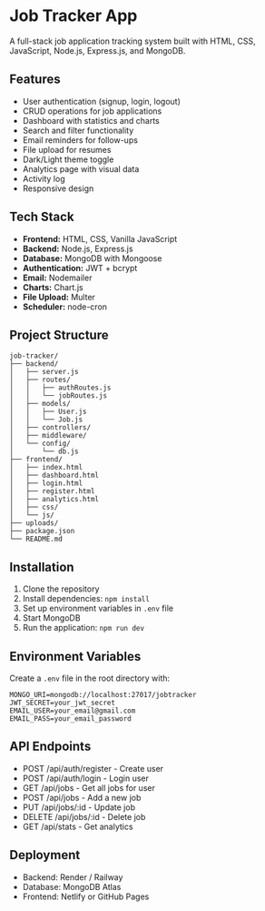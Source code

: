# Job Tracker App

A full-stack job application tracking system built with HTML, CSS, JavaScript, Node.js, Express.js, and MongoDB.

## Features

- User authentication (signup, login, logout)
- CRUD operations for job applications
- Dashboard with statistics and charts
- Search and filter functionality
- Email reminders for follow-ups
- File upload for resumes
- Dark/Light theme toggle
- Analytics page with visual data
- Activity log
- Responsive design

## Tech Stack

- **Frontend:** HTML, CSS, Vanilla JavaScript
- **Backend:** Node.js, Express.js
- **Database:** MongoDB with Mongoose
- **Authentication:** JWT + bcrypt
- **Email:** Nodemailer
- **Charts:** Chart.js
- **File Upload:** Multer
- **Scheduler:** node-cron

## Project Structure

```
job-tracker/
├── backend/
│   ├── server.js
│   ├── routes/
│   │   ├── authRoutes.js
│   │   └── jobRoutes.js
│   ├── models/
│   │   ├── User.js
│   │   └── Job.js
│   ├── controllers/
│   ├── middleware/
│   └── config/
│       └── db.js
├── frontend/
│   ├── index.html
│   ├── dashboard.html
│   ├── login.html
│   ├── register.html
│   ├── analytics.html
│   ├── css/
│   └── js/
├── uploads/
├── package.json
└── README.md
```

## Installation

1. Clone the repository
2. Install dependencies: `npm install`
3. Set up environment variables in `.env` file
4. Start MongoDB
5. Run the application: `npm run dev`

## Environment Variables

Create a `.env` file in the root directory with:

```
MONGO_URI=mongodb://localhost:27017/jobtracker
JWT_SECRET=your_jwt_secret
EMAIL_USER=your_email@gmail.com
EMAIL_PASS=your_email_password
```

## API Endpoints

- POST /api/auth/register - Create user
- POST /api/auth/login - Login user
- GET /api/jobs - Get all jobs for user
- POST /api/jobs - Add a new job
- PUT /api/jobs/:id - Update job
- DELETE /api/jobs/:id - Delete job
- GET /api/stats - Get analytics

## Deployment

- Backend: Render / Railway
- Database: MongoDB Atlas
- Frontend: Netlify or GitHub Pages
